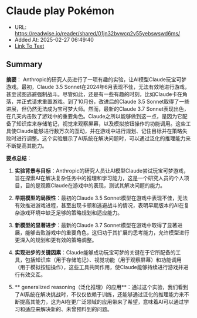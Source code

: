 # Claude play Pokémon
- URL: https://readwise.io/reader/shared/01jn32bvwcq2v55yebswswd6ms/
- Added At: 2025-02-27 06:49:40
- [Link To Text](2025-02-27-claude-play-pokémon_raw.md)

## Summary
**摘要**：
Anthropic的研究人员进行了一项有趣的实验，让AI模型Claude玩宝可梦游戏。最初，Claude 3.5 Sonnet在2024年6月表现不佳，无法有效地进行游戏，甚至试图逃避强制战斗。尽管如此，还是有一些有趣的时刻，比如Claude卡在角落，并正式请求重置游戏。到了10月份，改进后的Claude 3.5 Sonnet取得了一些进展，但仍然无法成为宝可梦大师。然而，最新的Claude 3.7 Sonnet表现出色，在几天内击败了游戏中的重要角色。Claude之所以能够做到这一点，是因为它配备了知识库来存储笔记，视觉来观察屏幕，以及模拟按钮操作的功能调用。这些工具使Claude能够进行数万次的互动，并在游戏中进行规划、记住目标并在策略失败时进行调整。这个实验展示了AI系统在解决问题时，可以通过泛化的推理能力来不断提高其能力。

**要点总结**：

1.  **实验背景与目标**：Anthropic的研究人员让AI模型Claude尝试玩宝可梦游戏，旨在探索AI在解决复杂任务中的推理和学习能力，这是一个研究人员的个人项目，目的是观察Claude在游戏中的表现，测试其解决问题的能力。

2.  **早期模型的局限性**：最初的Claude 3.5 Sonnet模型在游戏中表现不佳，无法有效推进游戏进程，甚至出现卡顿和逃避战斗的情况，表明早期版本的AI在复杂游戏环境中缺乏足够的策略规划和适应能力。

3.  **新模型的显著进步**：最新的Claude 3.7 Sonnet模型在游戏中取得了显著进展，能够击败游戏中的重要角色，这归功于其扩展的思考能力，允许模型进行更深入的规划和更有效的策略调整。

4.  **实现进步的关键因素**：Claude能够成功玩宝可梦的关键在于它所配备的工具，包括知识库（用于存储笔记）、视觉功能（用于观察屏幕）和功能调用（用于模拟按钮操作），这些工具共同作用，使Claude能够持续进行游戏并进行有效交互。

5.  ** generalized reasoning（泛化推理）的应用**：通过这个实验，我们看到了AI系统在解决挑战时，不仅仅依赖于训练，还能够通过泛化的推理能力来不断提高其能力，这为AI在更广泛领域的应用带来了希望，意味着AI可以通过学习和适应来解决新的、未曾预料到的问题。

